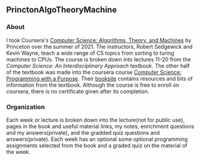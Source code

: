 ## PrinctonAlgoTheoryMachine

### About
I took Coursera's [Computer Science: Algorithms, Theory, and Machines](https://www.coursera.org/learn/cs-algorithms-theory-machines) by Princeton over the summer of 2021. The instructors, Robert Sedgewick and Kevin Wayne, teach a wide range of CS topics from sorting to turing machines to CPUs. The course is broken down into lectures 11-20 from the _Computer Science: An Interdisciplinary Approach_ textbook. The other half of the textbook was made into the coursera course [Computer Science: Programming with a Purpose](https://www.coursera.org/learn/cs-programming-java). Their [booksite](https://introcs.cs.princeton.edu/java/home/) contains resources and bits of information from the textbook. Although the course is free to enroll on coursera, there is no certificate given after its completion.

### Organization
Each week or lecture is broken down into the lecture(not for public use), pages in the book and useful material links, my notes, enrichment questions and my answers(private), and the gradded quiz questions and answers(private). Each week has an optional some optional programming assignments selected from the book and a graded quiz on the material of the week.
